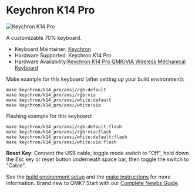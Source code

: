 # Keychron K14 Pro

![Keychron K14 Pro](https://i.imgur.com/oDkNCbI.jpg)

A customizable 70% keyboard.

* Keyboard Maintainer: [Keychron](https://github.com/keychron)
* Hardware Supported: Keychron K14 Pro
* Hardware Availability:[Keychron K14 Pro QMK/VIA Wireless Mechanical Keyboard](https://www.keychron.com/products/keychron-k14-pro-qmk-via-wireless-mechanical-keyboard)

Make example for this keyboard (after setting up your build environment):

    make keychron/k14_pro/ansi/rgb:default
    make keychron/k14_pro/ansi/rgb:via
    make keychron/k14_pro/ansi/white:default
    make keychron/k14_pro/ansi/white:via

Flashing example for this keyboard:

    make keychron/k14_pro/ansi/rgb:default:flash
    make keychron/k14_pro/ansi/rgb:via:flash
    make keychron/k14_pro/ansi/white:default:flash
    make keychron/k14_pro/ansi/white:via:flash

**Reset Key**: Connect the USB cable, toggle mode switch to "Off", hold down the *Esc* key or reset button underneath space bar, then toggle the switch to "Cable".

See the [build environment setup](https://docs.qmk.fm/#/getting_started_build_tools) and the [make instructions](https://docs.qmk.fm/#/getting_started_make_guide) for more information. Brand new to QMK? Start with our [Complete Newbs Guide](https://docs.qmk.fm/#/newbs).
